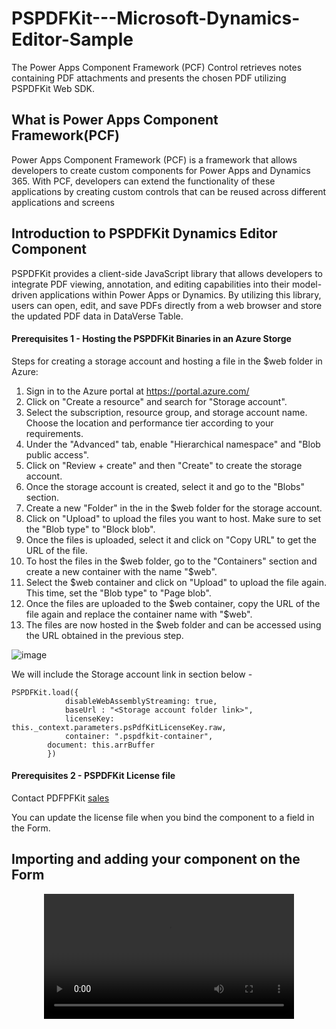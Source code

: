 # PSPDFKit---Microsoft-Dynamics-Editor-Sample
The Power Apps Component Framework (PCF) Control retrieves notes containing PDF attachments and presents the chosen PDF utilizing PSPDFKit Web SDK.


## What is Power Apps Component Framework(PCF) ## 
Power Apps Component Framework (PCF) is a framework that allows developers to create custom components for Power Apps and Dynamics 365. With PCF, developers can extend the functionality of these applications by creating custom controls that can be reused across different applications and screens


## Introduction to PSPDFKit Dynamics Editor Component ## 
PSPDFKit provides a client-side JavaScript library that allows developers to integrate PDF viewing, annotation, and editing capabilities into their model-driven applications within Power Apps or Dynamics. By utilizing this library, users can open, edit, and save PDFs directly from a web browser and store the updated PDF data in DataVerse Table.


#### Prerequisites 1 - Hosting the PSPDFKit Binaries in an Azure Storge ####

Steps for creating a storage account and hosting a file in the $web folder in Azure:

1. Sign in to the Azure portal at https://portal.azure.com/
2. Click on "Create a resource" and search for "Storage account".
3. Select the subscription, resource group, and storage account name. Choose the location and performance tier according to your requirements.
4. Under the "Advanced" tab, enable "Hierarchical namespace" and "Blob public access".
5. Click on "Review + create" and then "Create" to create the storage account.
6. Once the storage account is created, select it and go to the "Blobs" section.
7. Create a new "Folder" in the in the $web folder for the storage account.
8. Click on "Upload" to upload the files you want to host. Make sure to set the "Blob type" to "Block blob".
9. Once the files is uploaded, select it and click on "Copy URL" to get the URL of the file.
10. To host the files in the $web folder, go to the "Containers" section and create a new container with the name "$web".
11. Select the $web container and click on "Upload" to upload the file again. This time, set the "Blob type" to "Page blob".
12. Once the files are uploaded to the $web container, copy the URL of the file again and replace the container name with "$web".
13. The files are now hosted in the $web folder and can be accessed using the URL obtained in the previous step.

![image](https://user-images.githubusercontent.com/25176106/234568006-1fd31be7-a47d-450d-a68c-10ce530e2deb.png)


We will include the Storage account link in section below -

```
PSPDFKit.load({
            disableWebAssemblyStreaming: true,
            baseUrl : "<Storage account folder link>",
            licenseKey: this._context.parameters.psPdfKitLicenseKey.raw,
            container: ".pspdfkit-container",
	    document: this.arrBuffer                       
        })
```



#### Prerequisites 2 - PSPDFKit License file ####

Contact PDFPFKit [sales](https://pspdfkit.com/sales/ "sales team")

You can update the license file when you bind the component to a field in the Form.


## Importing and adding your component on the Form ##

<div align="center">
  <video src="[myvideo.mp4](https://user-images.githubusercontent.com/25176106/234597877-ed61d525-4b81-4f06-9f6e-7111b47ca95d.mp4)" width="400" />
</div>








